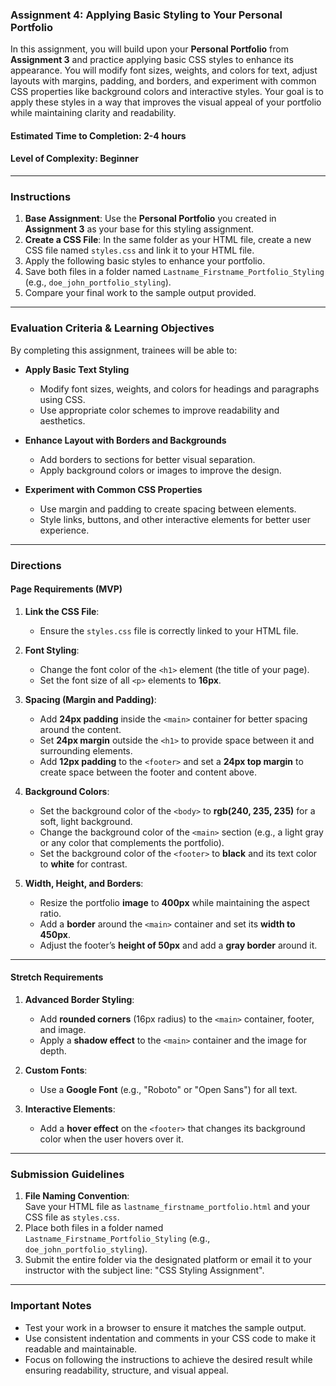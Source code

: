 ### **Assignment 4: Applying Basic Styling to Your Personal Portfolio**

In this assignment, you will build upon your **Personal Portfolio** from **Assignment 3** and practice applying basic CSS styles to enhance its appearance. You will modify font sizes, weights, and colors for text, adjust layouts with margins, padding, and borders, and experiment with common CSS properties like background colors and interactive styles. Your goal is to apply these styles in a way that improves the visual appeal of your portfolio while maintaining clarity and readability.

#### **Estimated Time to Completion:** 2-4 hours  
#### **Level of Complexity:** Beginner  

---

### **Instructions**

1. **Base Assignment**: Use the **Personal Portfolio** you created in **Assignment 3** as your base for this styling assignment.
2. **Create a CSS File**: In the same folder as your HTML file, create a new CSS file named `styles.css` and link it to your HTML file.
3. Apply the following basic styles to enhance your portfolio.
4. Save both files in a folder named `Lastname_Firstname_Portfolio_Styling` (e.g., `doe_john_portfolio_styling`).
5. Compare your final work to the sample output provided.

---

### **Evaluation Criteria & Learning Objectives**

By completing this assignment, trainees will be able to:

- **Apply Basic Text Styling**  
  - Modify font sizes, weights, and colors for headings and paragraphs using CSS.  
  - Use appropriate color schemes to improve readability and aesthetics.

- **Enhance Layout with Borders and Backgrounds**  
  - Add borders to sections for better visual separation.  
  - Apply background colors or images to improve the design.

- **Experiment with Common CSS Properties**  
  - Use margin and padding to create spacing between elements.  
  - Style links, buttons, and other interactive elements for better user experience.

---

### **Directions**

#### **Page Requirements (MVP)**

1. **Link the CSS File**:  
   - Ensure the `styles.css` file is correctly linked to your HTML file.  

2. **Font Styling**:  
   - Change the font color of the `<h1>` element (the title of your page).  
   - Set the font size of all `<p>` elements to **16px**.  

3. **Spacing (Margin and Padding)**:  
   - Add **24px padding** inside the `<main>` container for better spacing around the content.  
   - Set **24px margin** outside the `<h1>` to provide space between it and surrounding elements.  
   - Add **12px padding** to the `<footer>` and set a **24px top margin** to create space between the footer and content above.

4. **Background Colors**:  
   - Set the background color of the `<body>` to **rgb(240, 235, 235)** for a soft, light background.  
   - Change the background color of the `<main>` section (e.g., a light gray or any color that complements the portfolio).  
   - Set the background color of the `<footer>` to **black** and its text color to **white** for contrast.

5. **Width, Height, and Borders**:  
   - Resize the portfolio **image** to **400px** while maintaining the aspect ratio.  
   - Add a **border** around the `<main>` container and set its **width to 450px**.  
   - Adjust the footer’s **height of 50px** and add a **gray border** around it.

---

#### **Stretch Requirements**

1. **Advanced Border Styling**:  
   - Add **rounded corners** (16px radius) to the `<main>` container, footer, and image.  
   - Apply a **shadow effect** to the `<main>` container and the image for depth.

2. **Custom Fonts**:  
   - Use a **Google Font** (e.g., "Roboto" or "Open Sans") for all text.  

3. **Interactive Elements**:  
   - Add a **hover effect** on the `<footer>` that changes its background color when the user hovers over it.

---

### **Submission Guidelines**

1. **File Naming Convention**:  
   Save your HTML file as `lastname_firstname_portfolio.html` and your CSS file as `styles.css`.  
2. Place both files in a folder named `Lastname_Firstname_Portfolio_Styling` (e.g., `doe_john_portfolio_styling`).
3. Submit the entire folder via the designated platform or email it to your instructor with the subject line: "CSS Styling Assignment".  

---

### **Important Notes**

- Test your work in a browser to ensure it matches the sample output.  
- Use consistent indentation and comments in your CSS code to make it readable and maintainable.  
- Focus on following the instructions to achieve the desired result while ensuring readability, structure, and visual appeal.
